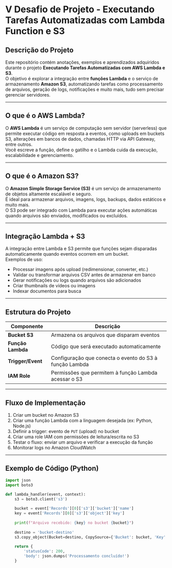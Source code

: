 # V Desafio de Projeto - Executando Tarefas Automatizadas com Lambda Function e S3


##  Descrição do Projeto  
Este repositório contém anotações, exemplos e aprendizados adquiridos durante o projeto **Executando Tarefas Automatizadas com AWS Lambda e S3**.  
O objetivo é explorar a integração entre **funções Lambda** e o serviço de armazenamento **Amazon S3**, automatizando tarefas como processamento de arquivos, geração de logs, notificações e muito mais, tudo sem precisar gerenciar servidores.

---

##  O que é o AWS Lambda?  
O **AWS Lambda** é um serviço de computação sem servidor (serverless) que permite executar código em resposta a eventos, como uploads em buckets S3, alterações em bancos de dados, chamadas HTTP via API Gateway, entre outros.  
Você escreve a função, define o gatilho e o Lambda cuida da execução, escalabilidade e gerenciamento.

---

##  O que é o Amazon S3?  
O **Amazon Simple Storage Service (S3)** é um serviço de armazenamento de objetos altamente escalável e seguro.  
É ideal para armazenar arquivos, imagens, logs, backups, dados estáticos e muito mais.  
O S3 pode ser integrado com Lambda para executar ações automáticas quando arquivos são enviados, modificados ou excluídos.

---

##  Integração Lambda + S3  
A integração entre Lambda e S3 permite que funções sejam disparadas automaticamente quando eventos ocorrem em um bucket.  
Exemplos de uso:

- Processar imagens após upload (redimensionar, converter, etc.)  
- Validar ou transformar arquivos CSV antes de armazenar em banco  
- Gerar notificações ou logs quando arquivos são adicionados  
- Criar thumbnails de vídeos ou imagens  
- Indexar documentos para busca

---

##  Estrutura do Projeto  

| Componente | Descrição |
|------------|-----------|
| **Bucket S3** | Armazena os arquivos que disparam eventos |
| **Função Lambda** | Código que será executado automaticamente |
| **Trigger/Event** | Configuração que conecta o evento do S3 à função Lambda |
| **IAM Role** | Permissões que permitem à função Lambda acessar o S3 |

---

##  Fluxo de Implementação  

1. Criar um bucket no Amazon S3  
2. Criar uma função Lambda com a linguagem desejada (ex: Python, Node.js)  
3. Definir a trigger: evento de `PUT` (upload) no bucket  
4. Criar uma role IAM com permissões de leitura/escrita no S3  
5. Testar o fluxo: enviar um arquivo e verificar a execução da função  
6. Monitorar logs no Amazon CloudWatch

---

##  Exemplo de Código (Python)

```python
import json
import boto3

def lambda_handler(event, context):
    s3 = boto3.client('s3')
    
    bucket = event['Records'][0]['s3']['bucket']['name']
    key = event['Records'][0]['s3']['object']['key']
    
    print(f"Arquivo recebido: {key} no bucket {bucket}")
    
    destino = 'bucket-destino'
    s3.copy_object(Bucket=destino, CopySource={'Bucket': bucket, 'Key': key}, Key=key)
    
    return {
        'statusCode': 200,
        'body': json.dumps('Processamento concluído!')
    }
